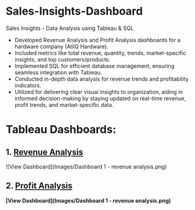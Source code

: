 # Sales-Insights-Dashboard
Sales Insights - Data Analysis using Tableau &amp; SQL

- Developed Revenue Analysis and Profit Analysis dashboards for a hardware company (AtliQ Hardware).
- Included metrics like total revenue, quantity, trends, market-specific insights, and top customers/products.
- Implemented SQL for efficient database management, ensuring seamless integration with Tableau.
- Conducted in-depth data analysis for revenue trends and profitability indicators.
- Utilized for delivering clear visual insights to organization, aiding in informed decision-making by staying updated on real-time revenue, profit trends, and market-specific data.

# Tableau Dashboards:

## 1. [Revenue Analysis](https://public.tableau.com/views/SalesInsights-Revenueanalysis/Dashboard1-revenueanalysis?:language=en-US&:sid=&:display_count=n&:origin=viz_share_link)
![View Dashboard](Images/Dashboard 1 - revenue analysis.png)


## 2. [Profit Analysis](https://public.tableau.com/views/SalesInsights-Profitanalysis/Dashboard2-profitanalysis?:language=en-US&:sid=&:display_count=n&:origin=viz_share_link)
**[View Dashboard](Images/Dashboard 1 - revenue analysis.png)**
